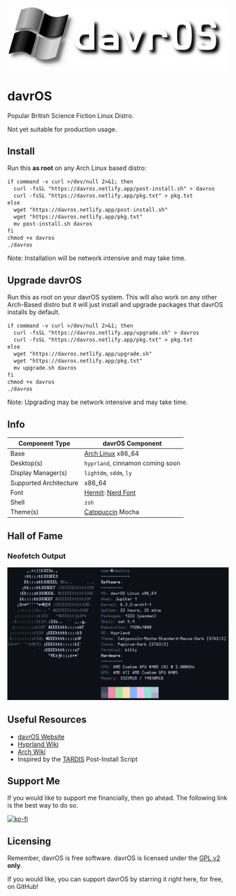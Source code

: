 ![davrOS](images/davros_logo_banner_lower.png)
# davrOS 
Popular British Science Fiction Linux Distro.

Not yet suitable for production usage.
## Install
Run this <b>as root</b> on any Arch Linux based distro:
```shell
if command -v curl >/dev/null 2>&1; then
  curl -fsSL "https://davros.netlify.app/post-install.sh" > davros
  curl -fsSL "https://davros.netlify.app/pkg.txt" > pkg.txt
else
  wget "https://davros.netlify.app/post-install.sh"
  wget "https://davros.netlify.app/pkg.txt"
  mv post-install.sh davros
fi
chmod +x davros
./davros
```
Note: Installation will be network intensive and may take time.
## Upgrade davrOS
Run this as root on your davrOS system. This will also work on any other Arch-Based distro but it will just install and upgrade packages that davrOS installs by default.
```shell
if command -v curl >/dev/null 2>&1; then
  curl -fsSL "https://davros.netlify.app/upgrade.sh" > davros
  curl -fsSL "https://davros.netlify.app/pkg.txt" > pkg.txt
else
  wget "https://davros.netlify.app/upgrade.sh"
  wget "https://davros.netlify.app/pkg.txt"
  mv upgrade.sh davros
fi
chmod +x davros
./davros
```
Note: Upgrading may be network intensive and may take time.
## Info
| Component Type         | davrOS Component        |
|------------------------|-------------------------|
| Base                   | [Arch Linux](https://archlinux.org/) x86_64 |
| Desktop(s)             | `hyprland`, cinnamon coming soon |
| Display Manager(s)     | `lightdm`, `sddm`, `ly` |
| Supported Architecture | x86_64                  |
| Font                   | [Hermit](https://www.programmingfonts.org/#hermit): [Nerd Font](https://www.nerdfonts.com) |
| Shell                  | `zsh`                   |
| Theme(s)               | [Catppuccin](https://github.com/catppuccin/catppuccin) Mocha |
## Hall of Fame
### Neofetch Output
![neofetch output](images/showcase/neofetch_v3.png)
## Useful Resources
- [davrOS Website](https://davros.netlify.app)
- [Hyprland Wiki](https://wiki.hyprland.org/)
- [Arch Wiki](https://wiki.archlinux.org/)
- Inspired by the [TARDIS](https://gitlab.com/notnapoleon1/tardis) Post-Install Script

## Support Me
If you would like to support me financially, then go ahead. The following link is the best way to do so.

[![ko-fi](https://ko-fi.com/img/githubbutton_sm.svg)](https://ko-fi.com/W7W8DSYQB)

## Licensing
Remember, davrOS is free software.
davrOS is licensed under the [GPL v2](https://www.gnu.org/licenses/old-licenses/gpl-2.0.html) <b>only</b>.

If you would like, you can support davrOS by starring it right here, for free, on GitHub!
